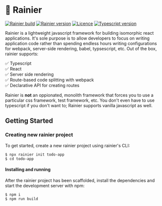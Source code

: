 # 🚠 Rainier

[![Rainier build](https://circleci.com/gh/markdstevens/rainier/tree/master.svg?style=shield)](https://circleci.com/gh/markdstevens/rainier)
[![Rainier version](https://img.shields.io/github/package-json/v/markdstevens/rainier)]()
[![Licence](https://img.shields.io/github/license/markdstevens/rainier)](https://github.com/markdstevens/rainier/blob/master/LICENSE)
[![Typescript version](https://img.shields.io/github/package-json/dependency-version/markdstevens/rainier/dev/typescript)]()

Rainier is a lightweight javascript framework for building isomorphic react applications. It's sole purpose is to allow developers to focus on writing application code rather than spending endless hours writing configurations for webpack, server-side rendering, babel, typsescript, etc. Out of the box, rainier supports:

✅ Typescript <br />
✅ React <br />
✅ Server side rendering <br />
✅ Route-based code splitting with webpack <br />
✅ Declarative API for creating routes <br />

Rainier is **not** an oppionated, monolith framework that forces you to use a particular css framework, test framework, etc. You don't even have to use typescript if you don't want to; Rainier supports vanilla javascript as well.

## Getting Started

### Creating new rainier project

To get started, create a new rainier project using rainier's CLI:

```
$ npx rainier init todo-app
$ cd todo-app
```

#### Installing and running

After the rainier project has been scaffolded, install the dependencies and start the development server with npm:

```
$ npm i
$ npm run build
```
